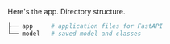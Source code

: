 Here's the app. Directory structure.

```bash
├── app     # application files for FastAPI
└── model   # saved model and classes
```